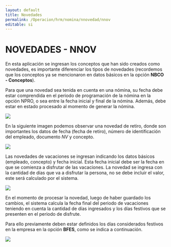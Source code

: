 ```yaml
---
layout: default
title: Novedades
permalink: /Operacion/hrm/nomina/nnovedad/nnov
editable: si
---
```


# NOVEDADES - NNOV


En esta aplicación se ingresan los conceptos que han sido creados como novedades, es importante diferenciar los tipos de novedades (recordemos que los conceptos ya se mencionaron en datos básicos en la opción **NBCO - Conceptos**).

Para que una novedad sea tenida en cuenta en una nómina, su fecha debe estar comprendida en el periodo de programación de la nómina en la opción NPRO, o sea entre la fecha inicial y final de la nómina. Además, debe estar en estado procesado al momento de generar la nómina.


![](nnov1.png)


En la siguiente imagen podemos observar una novedad de retiro, donde son importantes los datos de fecha (fecha de retiro), número de identificación del empleado, documento _NV_ y concepto.


![](nnov2.png)


Las novedades de vacaciones se ingresan indicando los datos básicos (empleado, concepto) y fecha inicial. Esta fecha inicial debe ser la fecha en que se comienza a disfrutar de las vacaciones. La novedad se ingresa con la cantidad de días que va a disfrutar la persona, no se debe incluir el valor, este será calculado por el sistema.


![](nnov3.png)


En el momento de procesar la novedad, luego de haber guardado los cambios, el sistema calcula la fecha final del periodo de vacaciones teniendo en cuenta la cantidad de días ingresados y los días festivos que se presenten en el periodo de disfrute.

Para ello previamente deben estar definidos los días considerados festivos en la empresa en la opción **BFES**, como se indica a continuación.


![](nnov4.png)








